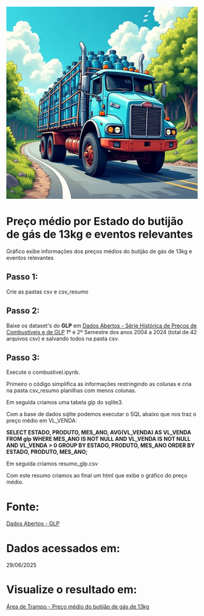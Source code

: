 ![Caminhão de Gás](caminhao_gas.jpg)

# Preço médio por Estado do butijão de gás de 13kg e eventos relevantes 
  Gráfico exibe informações dos preços médios do butijão de gás de 13kg e eventos relevantes

## Passo 1: 
  Crie as pastas csv e csv_resumo

## Passo 2:
  Baixe os dataset's do **GLP** em [Dados Abertos - Série Histórica de Preços de Combustíveis e de GLP](https://dados.gov.br/dados/conjuntos-dados/serie-historica-de-precos-de-combustiveis-e-de-glp)
  1º e 2º Semestre dos anos 2004 a 2024 (total de 42 arquivos csv) e salvando todos na pasta csv.
  

## Passo 3:
  Execute o combustivel.ipynb.
  
  Primeiro o código simplifica as informações restringindo as colunas e cria na pasta csv_resumo planilhas com menos colunas.
  
  Em seguida criamos uma tabela glp do sqlite3.
  
  Com a base de dados sqlite podemos executar o SQL abaixo que nos traz o preço médio em VL_VENDA:
  
  **SELECT 
          ESTADO,
          PRODUTO,
          MES_ANO,
          AVG(VL_VENDA) AS VL_VENDA
      FROM 
          glp
      WHERE 
          MES_ANO IS NOT NULL 
          AND VL_VENDA IS NOT NULL
          AND VL_VENDA > 0
      GROUP BY 
          ESTADO, PRODUTO, MES_ANO
      ORDER BY 
          ESTADO, PRODUTO, MES_ANO;**
  
  Em seguida criamos resumo_glp.csv
  
  Com este resumo criamos ao final um html que exibe o gráfico do preço médio.

# Fonte:
[Dados Abertos - GLP](https://dados.gov.br/dados/conjuntos-dados/serie-historica-de-precos-de-combustiveis-e-de-glp)

# Dados acessados em: 
29/06/2025

# Visualize o resultado em: 
[Área de Trampo - Preço médio do butijão de gás de 13kg](https://www.areadetrampo.com.br/preco-medio-de-combustiveis-2004-a-2024-e-eventos-relevantes/)
